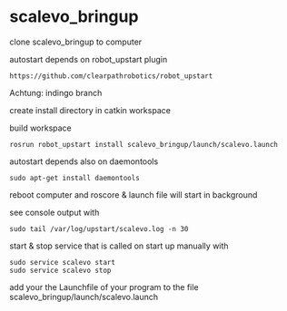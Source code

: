 # scalevo_bringup
 
 clone scalevo_bringup to computer

autostart depends on robot_upstart plugin

    https://github.com/clearpathrobotics/robot_upstart 

Achtung: indingo branch

create install directory in catkin workspace

build workspace

    rosrun robot_upstart install scalevo_bringup/launch/scalevo.launch

autostart depends also on daemontools

    sudo apt-get install daemontools 

reboot computer and roscore & launch file will start in background

see console output with

    sudo tail /var/log/upstart/scalevo.log -n 30

start & stop service that is called on start up manually with 

    sudo service scalevo start
    sudo service scalevo stop

add your the Launchfile of your program to the file scalevo_bringup/launch/scalevo.launch
